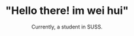<h1 align="center">
"Hello there! im wei hui"
</h1>

<p align="center">
        Currently, a student in SUSS.
</p>
